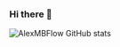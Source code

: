 ### Hi there 👋
![AlexMBFlow GitHub stats](https://github-readme-stats.vercel.app/api?username=AlexMBFlow&theme=algolia&show_icons=true)

<!--
**AlexMBFlow/AlexMBFlow** is a ✨ _special_ ✨ repository because its `README.md` (this file) appears on your GitHub profile.

Here are some ideas to get you started:

- 🔭 I’m currently working on ...
- 🌱 I’m currently learning ...
- 👯 I’m looking to collaborate on ...
- 🤔 I’m looking for help with ...
- 💬 Ask me about ...
- 📫 How to reach me: ...
- 😄 Pronouns: ...
- ⚡ Fun fact: ...
-->
